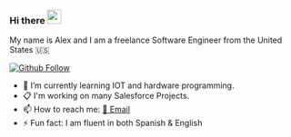 
### Hi there <img src="https://media.giphy.com/media/hvRJCLFzcasrR4ia7z/giphy.gif" width="25px">

My name is Alex and I am a freelance Software Engineer from the United States 🇺🇸

<!-- Place this tag where you want the button to render. -->
[![Github Follow](https://img.shields.io/github/followers/asantoss?style=social)](https://github.com/asantoss)

<!--
**asantoss/asantoss** is a ✨ _special_ ✨ repository because its `README.md` (this file) appears on your GitHub profile.

Here are some ideas to get you started:
-->

- 🌱 I’m currently learning IOT and hardware programming.
-  📋 I'm working on many Salesforce Projects.
- 📫 How to reach me: [📧 Email](mailto:alexsantosantana@live.com)
- ⚡ Fun fact: I am fluent in both Spanish & English

